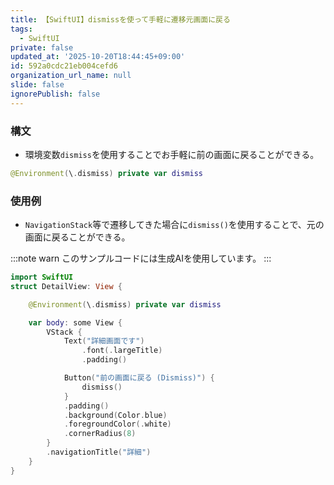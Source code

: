 ```yaml
---
title: 【SwiftUI】dismissを使って手軽に遷移元画面に戻る
tags:
  - SwiftUI
private: false
updated_at: '2025-10-20T18:44:45+09:00'
id: 592a0cdc21eb004cefd6
organization_url_name: null
slide: false
ignorePublish: false
---
```

### 構文
* 環境変数`dismiss`を使用することでお手軽に前の画面に戻ることができる。
```Swift
@Environment(\.dismiss) private var dismiss
```

### 使用例
* `NavigationStack`等で遷移してきた場合に`dismiss()`を使用することで、元の画面に戻ることができる。

:::note warn
このサンプルコードには生成AIを使用しています。
:::

```Swift
import SwiftUI
struct DetailView: View {

    @Environment(\.dismiss) private var dismiss

    var body: some View {
        VStack {
            Text("詳細画面です")
                .font(.largeTitle)
                .padding()

            Button("前の画面に戻る (Dismiss)") {
                dismiss()
            }
            .padding()
            .background(Color.blue)
            .foregroundColor(.white)
            .cornerRadius(8)
        }
        .navigationTitle("詳細")
    }
}
```

